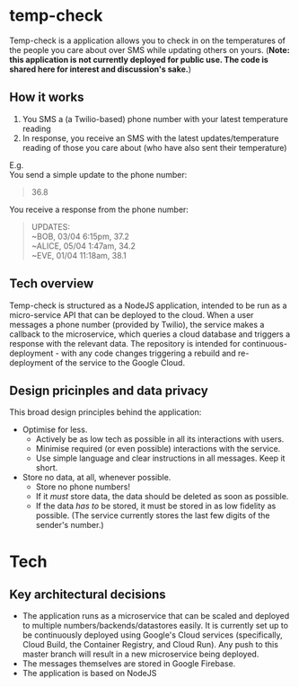 # temp-check
Temp-check is a application allows you to check in on the temperatures of the people you care about over SMS while updating others on yours. (**Note: this application is not currently deployed for public use. The code is shared here for interest and discussion's sake.**)

## How it works
1) You SMS a (a Twilio-based) phone number with your latest temperature reading
2) In response, you receive an SMS with the latest updates/temperature reading of those you care about (who have also sent their temperature)

E.g.  
You send a simple update to the phone number:  
> 36.8  

You receive a response from the phone number:  

> UPDATES:  
> ~BOB, 03/04 6:15pm, 37.2  
> ~ALICE, 05/04 1:47am, 34.2  
> ~EVE, 01/04 11:18am, 38.1   

## Tech overview

Temp-check is structured as a NodeJS application, intended to be run as a micro-service API that can be deployed to the cloud. When a user messages a phone number (provided by Twilio), the service makes a callback to the microservice, which queries a cloud database and triggers a response with the relevant data. The repository is intended for continuous-deployment - with any code changes triggering a rebuild and re-deployment of the service to the Google Cloud.

## Design pricinples and data privacy

This broad design principles behind the application:
- Optimise for less.
  - Actively be as low tech as possible in all its interactions with users. 
  - Minimise required (or even possible) interactions with the service.  
  - Use simple language and clear instructions in all messages. Keep it short. 
- Store no data, at all, whenever possible.
  - Store no phone numbers! 
  - If it _must_ store data, the data should be deleted as soon as possible.  
  - If the data _has to_ be stored, it must be stored in as low fidelity as possible. (The service currently  stores the last few digits of the sender's number.)

# Tech
## Key architectural decisions
- The application runs as a microservice that can be scaled and deployed to multiple numbers/backends/datastores easily. It is currently set up to be continuously deployed using Google's Cloud services (specifically, Cloud Build, the Container Registry, and Cloud Run). Any push to this master branch will result in a new microservice being deployed.
- The messages themselves are stored in Google Firebase. 
- The application is based on NodeJS
